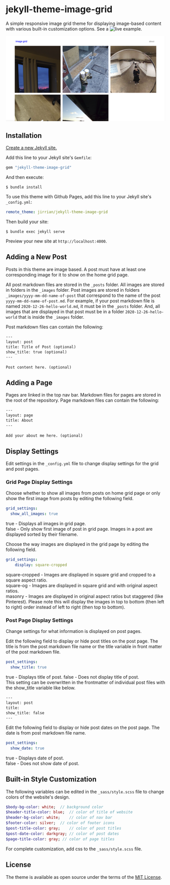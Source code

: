 # jekyll-theme-image-grid

A simple responsive image grid theme for displaying image-based content with various built-in customization options. See a ![live example](https://www.jzhong.today/jekyll-theme-image-grid/).

![Example Screenshot](screenshot.png)

## Installation

[Create a new Jekyll site.](https://jekyllrb.com/docs/#instructions)

Add this line to your Jekyll site's `Gemfile`:

```ruby
gem "jekyll-theme-image-grid"
```
And then execute:

    $ bundle install

To use this theme with Github Pages, add this line to your Jekyll site's `_config.yml`:

```yaml
remote_theme: jirrian/jekyll-theme-image-grid
```

Then build your site:

    $ bundle exec jekyll serve

Preview your new site at `http://localhost:4000`.

## Adding a New Post

Posts in this theme are image based. A post must have at least one corresponding image for it to show on the home grid page.

All post markdown files are stored in the `_posts` folder.
All images are stored in folders in the `_images` folder. Post images are stored in folders `_images/yyyy-mm-dd-name-of-post` that correspond to the name of the post `yyyy-mm-dd-name-of-post.md`. For example, if your post markdown file is named `2020-12-26-hello-world.md`, it must be in the `_posts` folder. And, all images that are displayed in that post must be in a folder `2020-12-26-hello-world` that is inside the `_images` folder.

Post markdown files can contain the following:
```
---
layout: post
title: Title of Post (optional)
show_title: true (optional)
---

Post content here. (optional)
```

## Adding a Page

Pages are linked in the top nav bar. Markdown files for pages are stored in the root of the repository. Page markdown files can contain the following:
```
---
layout: page
title: About
---

Add your about me here. (optional)
```

## Display Settings

Edit settings in the `_config.yml` file to change display settings for the grid and post pages.

### Grid Page Display Settings

Choose whether to show all images from posts on home grid page or only show the first image from posts by editing the following field.
```yaml
grid_settings:
  show_all_images: true
```   
true - Displays all images in grid page.   
false - Only show first image of post in grid page. Images in a post are displayed sorted by their filename.

Choose the way images are displayed in the grid page by editing the following field.
```yaml
grid_settings:
    display: square-cropped
```   
square-cropped - Images are displayed in square grid and cropped to a square aspect ratio.   
square-og - Images are displayed in square grid and with original aspect ratios.   
masonry - Images are displayed in original aspect ratios but staggered (like Pinterest). Please note this will display the images in top to bottom (then left to right) order instead of left to right (then top to bottom).

### Post Page Display Settings

Change settings for what information is displayed on post pages.

Edit the following field to display or hide post titles on the post page. The title is from the post markdown file name or the title variable in front matter of the post markdown file.
```yaml
post_settings:
  show_title: true
```   
true - Displays title of post.
false - Does not display title of post.   
This setting can be overwritten in the frontmatter of individual post files with the show_title variable like below.
```
---
layout: post
title:
show_title: false
---
```

Edit the following field to display or hide post dates on the post page. The date is from post markdown file name.
```yaml
post_settings:
  show_date: true
```   
true - Displays date of post.   
false - Does not show date of post.

## Built-in Style Customization

The following variables can be edited in the `_sass/style.scss` file to change colors of the website's design.
```sass
$body-bg-color: white;	// background color
$header-title-color: blue;	// color of title of website
$header-bg-color: white;	// color of nav bar
$footer-color: silver;	// color of footer icons
$post-title-color: gray;	// color of post titles
$post-date-color: darkgray;	// color of post dates
$page-title-color: gray; // color of page titles 
```

For complete customization, add css to the `_sass/style.scss` file.

## License

The theme is available as open source under the terms of the [MIT License](https://opensource.org/licenses/MIT).

